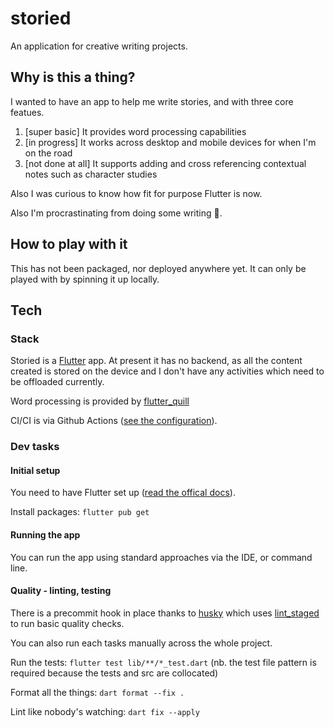 # storied

An application for creative writing projects.

## Why is this a thing?

I wanted to have an app to help me write stories, and with three core featues. 
1. [super basic] It provides word processing capabilities
2. [in progress] It works across desktop and mobile devices for when I'm on the road
3. [not done at all] It supports adding and cross referencing contextual notes such as character studies 

Also I was curious to know how fit for purpose Flutter is now.

Also I'm procrastinating from doing some writing 🫠.

## How to play with it

This has not been packaged, nor deployed anywhere yet. It can only be played with by spinning it up locally.

## Tech
### Stack
Storied is a [Flutter](https://flutter.dev/) app. At present it has no backend, as all the content created is stored on the device and I don't have any activities which need to be offloaded currently.

Word processing is provided by [flutter_quill](https://pub.dev/packages/flutter_quill)

CI/CI is via Github Actions ([see the configuration](.github/workflows/flutter.yml)). 

### Dev tasks
#### Initial setup
You need to have Flutter set up ([read the offical docs](https://docs.flutter.dev/get-started/install)). 

Install packages: `flutter pub get`

#### Running the app
You can run the app using standard approaches via the IDE, or command line.

#### Quality - linting, testing
There is a precommit hook in place thanks to [husky](https://pub.dev/packages/husky) which uses [lint_staged](https://pub.dev/packages/lint_staged) to run basic quality checks.

You can also run each tasks manually across the whole project.

Run the tests: `flutter test lib/**/*_test.dart` (nb. the test file pattern is required because the tests and src are collocated)

Format all the things: `dart format --fix .`

Lint like nobody's watching: `dart fix --apply`




